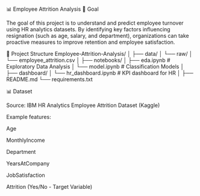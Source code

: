 📊 Employee Attrition Analysis
🎯 Goal

The goal of this project is to understand and predict employee turnover using HR analytics datasets. By identifying key factors influencing resignation (such as age, salary, and department), organizations can take proactive measures to improve retention and employee satisfaction.

📂 Project Structure
Employee-Attrition-Analysis/
│
├── data/
│   └── raw/
│       └── employee_attrition.csv
│
├── notebooks/
│   ├── eda.ipynb        # Exploratory Data Analysis
│   └── model.ipynb      # Classification Models
│
├── dashboard/
│   └── hr_dashboard.ipynb   # KPI dashboard for HR
│
├── README.md
└── requirements.txt

📊 Dataset

Source: IBM HR Analytics Employee Attrition Dataset (Kaggle)

Example features:

Age

MonthlyIncome

Department

YearsAtCompany

JobSatisfaction

Attrition (Yes/No - Target Variable)
